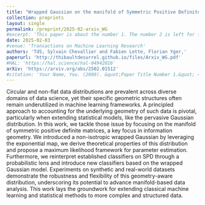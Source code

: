 ```yaml
---
title: "Wrapped Gaussian on the manifold of Symmetric Positive Definite Matrices"
collection: preprints
layout: single
permalink: /preprint/2025-02-arxiv_WG
#excerpt: 'This paper is about the number 1. The number 2 is left for future work.'
date: 2025-02-03
#venue: 'Transactions on Machine Learning Research'
authors: 'TdS, Sylvain Chevallier and Fabien Lotte, Florian Yger,'
paperurl: 'http://thibaultdesurrel.github.io/files/Arxiv_WG.pdf'
#HAL: 'https://hal.science/hal-04942016'
arXiv: 'https://arxiv.org/abs/2502.01512'
#citation: 'Your Name, You. (2009). &quot;Paper Title Number 1.&quot; <i>Journal 1</i>. 1(1).'
---
```



Circular and non-flat data distributions are prevalent across diverse domains of data science, yet their specific geometric structures often remain underutilized in machine learning frameworks. A principled approach to accounting for the underlying geometry of such data is pivotal, particularly when extending statistical models, like the pervasive Gaussian distribution. In this work, we tackle those issue by focusing on the manifold of symmetric positive definite matrices, a key focus in information geometry. We introduced a non-isotropic wrapped Gaussian by leveraging the exponential map, we derive theoretical properties of this distribution and propose a maximum likelihood framework for parameter estimation. Furthermore, we reinterpret established classifiers on SPD through a probabilistic lens and introduce new classifiers based on the wrapped Gaussian model. Experiments on synthetic and real-world datasets demonstrate the robustness and flexibility of this geometry-aware distribution, underscoring its potential to advance manifold-based data analysis. This work lays the groundwork for extending classical machine learning and statistical methods to more complex and structured data.